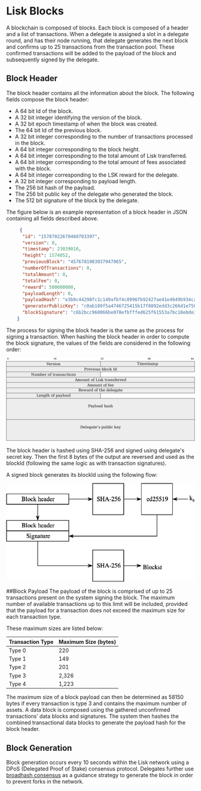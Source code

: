 # Lisk Blocks 

A blockchain is composed of blocks. Each block is composed of a header and a list of transactions. When a delegate is assigned a slot in a delegate round, and has their node running, that delegate generates the next block and confirms up to 25 transactions from the transaction pool. These confirmed transactions will be added to the payload of the block and subsequently signed by the delegate.

## Block Header
The block header contains all the information about the block. The following fields compose the block header:

- A 64 bit Id of the block.
- A 32 bit integer identifying the version of the block.
- A 32 bit epoch timestamp of when the block was created.
- The 64 bit Id of the previous block.
- A 32 bit integer corresponding to the number of transactions processed in the block.
- A 64 bit integer corresponding to the block height.
- A 64 bit integer corresponding to the total amount of Lisk transferred.
- A 64 bit integer corresponding to the total amount of fees associated with the block.
- A 64 bit integer corresponding to the LSK reward for the delegate.
- A 32 bit integer corresponding to payload length.
- The 256 bit hash of the payload.
- The 256 bit public key of the delegate who generated the block.
- The 512 bit signature of the block by the delegate.

The figure below is an example representation of a block header  in JSON containing all fields described above. 

```json
     {
      "id": "15787022670460703397",
      "version": 0,
      "timestamp": 23039010,
      "height": 1574052,
      "previousBlock": "4576781903037947065",
      "numberOfTransactions": 0,
      "totalAmount": 0,
      "totalFee": 0,
      "reward": 500000000,
      "payloadLength": 0,
      "payloadHash": "e3b0c44298fc1c149afbf4c8996fb92427ae41e4649b934ca495991b7852b855",
      "generatorPublicKey": "c0ab189f5a4746725415b17f8092edd3c266d1e758e840f02a3c99547b3a527f",
      "blockSignature": "c6b2bcc960066be078efbfffed625f61553a7bc18ebde3892636c2f36850de234a9c70ba3e33b606db2eff724398026984e4d391c1fbbe70c94dd9d07ff0060b"
    }
```

The process for signing the block header is the same as the process for signing a transaction. When hashing the block header in order to compute the block signature, the values of the fields are considered in the following order:

![lisk_protocol-blockheader](lisk_protocol-blockheader.png "lisk_protocol-blockheader")

The block header is hashed using SHA-256 and signed using delegate's secret key. Then the first 8 bytes of the output are reversed and used as the blockId (following the same logic as with transaction signatures). 

A signed block generates its blockId using the following flow:

![lisk_protocol-blockid](lisk_protocol-blockid.png "lisk_protocol-blockid")

##Block Payload
The payload of the block is comprised of up to 25 transactions present on the system signing the block. The maximum number of available transactions up to this limit will be included, provided that the payload for a transaction does not exceed the maximum size for each transaction type. 

These maximum sizes are listed below:

**Transaction Type** | **Maximum Size (bytes)**
--- | ---
Type 0 | 220
Type 1 | 149
Type 2 | 201
Type 3 | 2,326
Type 4 | 1,223

The maximum size of a block payload can then be determined as 58150 bytes if every transaction is type 3 and contains the maximum number of assets. A data block is composed using the gathered unconfirmed transactions’ data blocks and signatures. The system then hashes the combined transactional data blocks to generate the payload hash for the block header.

## Block Generation

Block generation occurs every 10 seconds within the Lisk network using a DPoS (Delegated Proof of Stake) consensus protocol. Delegates further use [broadhash consensus](../consensus#broadhash-consensus) as a guidance strategy to generate the block in order to prevent forks in the network.
